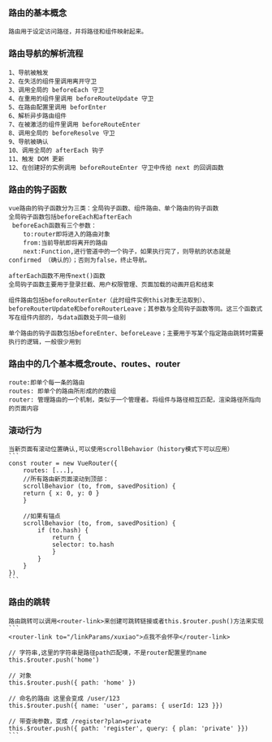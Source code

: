 ### 路由的基本概念
    路由用于设定访问路径，并将路径和组件映射起来。
### 路由导航的解析流程
    1、导航被触发
    2、在失活的组件里调用离开守卫
    3、调用全局的 beforeEach 守卫
    4、在重用的组件里调用 beforeRouteUpdate 守卫
    5、在路由配置里调用 beforEnter
    6、解析异步路由组件
    7、在被激活的组件里调用 beforeRouteEnter
    8、调用全局的 beforeResolve 守卫
    9、导航被确认
    10、调用全局的 afterEach 钩子
    11、触发 DOM 更新
    12、在创建好的实例调用 beforeRouteEnter 守卫中传给 next 的回调函数
### 路由的钩子函数
    vue路由的钩子函数分为三类：全局钩子函数、组件路由、单个路由的钩子函数
    全局钩子函数包括beforeEach和afterEach
     beforeEach函数有三个参数：
        to:router即将进入的路由对象
        from:当前导航即将离开的路由
        next:Function,进行管道中的一个钩子，如果执行完了，则导航的状态就是 confirmed （确认的）；否则为false，终止导航。
        
    afterEach函数不用传next()函数
    全局钩子函数主要用于登录拦截、用户权限管理、页面加载的动画开启和结束

    组件路由包括beforeRouterEnter（此时组件实例this对象无法取到）、beforeRouterUpdate和beforeRouterLeave；其参数与全局钩子函数等同。这三个函数式写在组件内部的，与data函数处于同一级别

    单个路由的钩子函数包括beforeEnter、beforeLeave；主要用于写某个指定路由跳转时需要执行的逻辑，一般很少用到
### 路由中的几个基本概念route、routes、router
    route:即单个每一条的路由
    routes: 即单个的路由所形成的的数组
    router: 管理路由的一个机制，类似于一个管理者。将组件与路径相互匹配，渲染路径所指向的页面内容
### 滚动行为
    当新页面有滚动位置确认,可以使用scrollBehavior（history模式下可以应用）
    ```
    const router = new VueRouter({
        routes: [...],
        //所有路由新页面滚动到顶部：
        scrollBehavior (to, from, savedPosition) {
        return { x: 0, y: 0 }
        }

        //如果有锚点
        scrollBehavior (to, from, savedPosition) {
            if (to.hash) {
                return {
                selector: to.hash
                }
            }
        }
    })
    ```
### 路由的跳转
    路由跳转可以调用<router-link>来创建可跳转链接或者this.$router.push()方法来实现
    ```
    <router-link to="/linkParams/xuxiao">点我不会怀孕</router-link>

    // 字符串,这里的字符串是路径path匹配噢，不是router配置里的name
    this.$router.push('home')

    // 对象
    this.$router.push({ path: 'home' })

    // 命名的路由 这里会变成 /user/123
    this.$router.push({ name: 'user', params: { userId: 123 }})

    // 带查询参数，变成 /register?plan=private
    this.$router.push({ path: 'register', query: { plan: 'private' }})
    ```
